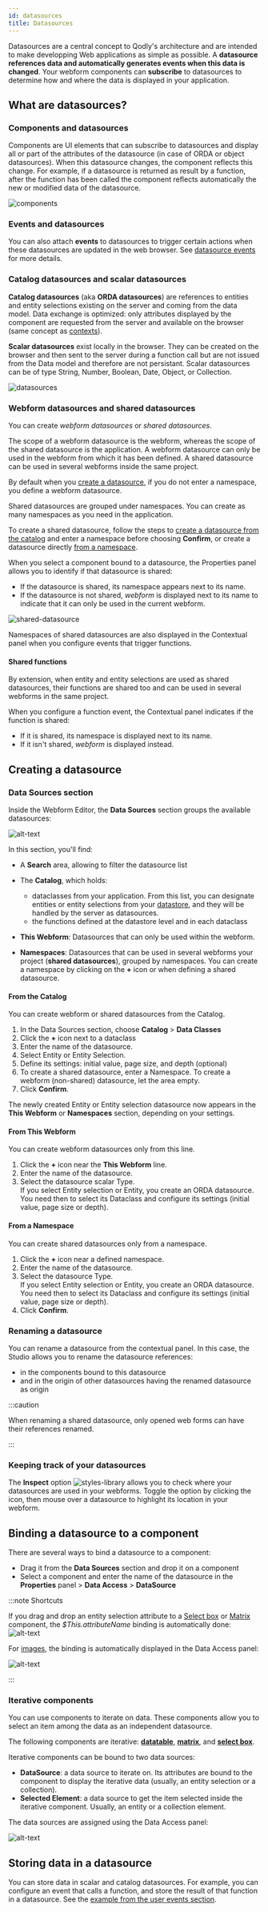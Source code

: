 ```yaml
---
id: datasources
title: Datasources
---
```



Datasources are a central concept to Qodly's architecture and are intended to make developping Web applications as simple as possible. A **datasource references data and automatically generates events when this data is changed**. Your webform components can **subscribe** to datasources to determine how and where the data is displayed in your application.


## What are datasources?

### Components and datasources

Components are UI elements that can subscribe to datasources and display all or part of the attributes of the datasource (in case of ORDA or object datasources). When this datasource changes, the component reflects this change.
For example, if a datasource is returned as result by a function, after the function has been called the component reflects automatically the new or modified data of the datasource. 

![components](./img/datasource-1.png)

### Events and datasources 

You can also attach **events** to datasources to trigger certain actions when these datasources are updated in the web browser. See [datasource events](events.md#datasource-events) for more details.


### Catalog datasources and scalar datasources

**Catalog datasources** (aka **ORDA datasources**) are references to entities and entity selections existing on the server and coming from the data model. Data exchange is optimized: only attributes displayed by the component are requested from the server and available on the browser (same concept as [contexts](https://developer.4d.com/docs/ORDA/datastores#context)). 

**Scalar datasources** exist locally in the browser. They can be created on the browser and then sent to the server during a function call but are not issued from the Data model and therefore are not persistant. Scalar datasources can be of type String, Number, Boolean, Date, Object, or Collection. 

![datasources](./img/datasource-2.png)


### Webform datasources and shared datasources

You can create *webform datasources* or *shared datasources*.

The scope of a webform datasource is the webform, whereas the scope of the shared datasource is the application. A webform datasource can only be used in the webform from which it has been defined. A shared datasource can be used in several webforms inside the same project.

By default when you [create a datasource](#creating-a-datasource), if you do not enter a namespace, you define a webform datasource. 

Shared datasources are grouped under namespaces. You can create as many namespaces as you need in the application.

To create a shared datasource, follow the steps to [create a datasource from the catalog](#from-the-catalog) and enter a namespace before choosing **Confirm**, or create a datasource directly [from a namespace](#from-a-namespace). 

When you select a component bound to a datasource, the Properties panel allows you to identify if that datasource is shared:

* If the datasource is shared, its namespace appears next to its name.
* If the datasource is not shared, *webform* is displayed next to its name to indicate that it can only be used in the current webform.

![shared-datasource](./img/shared-datasources-properties.png)

Namespaces of shared datasources are also displayed in the Contextual panel when you configure events that trigger functions.

#### Shared functions 

By extension, when entity and entity selections are used as shared datasources, their functions are shared too and can be used in several webforms in the same project. 

When you configure a function event, the Contextual panel indicates if the function is shared:

* If it is shared, its namespace is displayed next to its name. 
* If it isn't shared, *webform* is displayed instead. 






## Creating a datasource 

### Data Sources section

Inside the Webform Editor, the **Data Sources** section groups the available datasources:

![alt-text](img/data-sources.png)

In this section, you'll find:

- A **Search** area, allowing to filter the datasource list 

- The **Catalog**, which holds:
    * dataclasses from your application. From this list, you can designate entities or entity selections from your [datastore](https://developer.4d.com/docs/en/ORDA/dsmapping.html), and they will be handled by the server as datasources.
    * the functions defined at the datastore level and in each dataclass

- **This Webform**: Datasources that can only be used within the webform.  

- **Namespaces**: Datasources that can be used in several webforms your project (**shared datasources**), grouped by namespaces. You can create a namespace by clicking on the **+** icon or when defining a shared datasource. 

#### From the Catalog

You can create webform or shared datasources from the Catalog. 

1. In the Data Sources section, choose **Catalog** > **Data Classes**
2. Click the **+** icon next to a dataclass
3. Enter the name of the datasource. 
4. Select Entity or Entity Selection.
5. Define its settings: initial value, page size, and depth (optional)
6. To create a shared datasource, enter a Namespace. To create a webform (non-shared) datasource, let the area empty. 
7. Click **Confirm**. 

The newly created Entity or Entity selection datasource now appears in the **This Webform** or **Namespaces** section, depending on your settings.

#### From This Webform

You can create webform datasources only from this line. 

1. Click the **+** icon near the **This Webform** line.
2. Enter the name of the datasource.
3. Select the datasource scalar Type.  
If you select Entity selection or Entity, you create an ORDA datasource. You need then to select its Dataclass and configure its settings (initial value, page size or depth).



#### From a Namespace

You can create shared datasources only from a namespace. 

1. Click the **+** icon near a defined namespace.
2. Enter the name of the datasource.
3. Select the datasource Type.  
If you select Entity selection or Entity, you create an ORDA datasource. You need then to select its Dataclass and configure its settings (initial value, page size or depth).
4. Click **Confirm**. 

### Renaming a datasource

You can rename a datasource from the contextual panel. In this case, the Studio allows you to rename the datasource references:

- in the components bound to this datasource 
- and in the origin of other datasources having the renamed datasource as origin

:::caution

When renaming a shared datasource, only opened web forms can have their references renamed.

:::

### Keeping track of your datasources

The **Inspect** option ![styles-library](img/inspect-button.png) allows you to check where your datasources are used in your webforms. Toggle the option by clicking the icon, then mouse over a datasource to highlight its location in your webform.



## Binding a datasource to a component

There are several ways to bind a datasource to a component:

* Drag it from the **Data Sources** section and drop it on a component
* Select a component and enter the name of the datasource in the **Properties** panel > **Data Access** > **DataSource** 

:::note Shortcuts

If you drag and drop an entity selection attribute to a [Select box](components.md#select-box) or [Matrix](components.md#matrix) component, the *$This.attributeName* binding is automatically done:
![alt-text](img/matrix-3.png)

For [images](components.md#images), the binding is automatically displayed in the Data Access panel:

![alt-text](img/matrix-4.png)

:::


### Iterative components

You can use components to iterate on data. These components allow you to select an item among the data as an independent datasource.

The following components are iterative: [**datatable**](components.md#matrix), [**matrix**](components.md#matrix), and [**select box**](components.md#select-box).

Iterative components can be bound to two data sources:

- **DataSource**: a data source to iterate on. Its attributes are bound to the component to display the iterative data (usually, an entity selection or a collection).
- **Selected Element**: a data source to get the item selected inside the iterative component. Usually, an entity or a collection element.

The data sources are assigned using the Data Access panel:

![alt-text](img/iterate1.png)

## Storing data in a datasource

You can store data in scalar and catalog datasources. For example, you can configure an event that calls a function, and store the result of that function in a datasource. See the [example from the user events section](events.md#example-search-feature-using-the-onchange-event).

